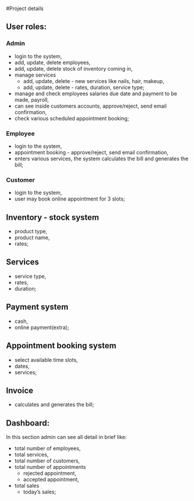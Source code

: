#Project details
## User roles:

### Admin 
- login to the system,
- add, update, delete employees,
- add, update, delete stock of inventory coming in,
- manage services
	- add, update, delete - new services like nails, hair, makeup,
	- add, update, delete - rates, duration, service type;
- manage and check employees salaries due date and payment to be made, payroll,
- can see inside customers accounts, approve/reject, send email confirmation,
- check various scheduled appointment booking;

### Employee
- login to the system,
- appointment booking - approve/reject, send email confirmation,
- enters various services, the system calculates the bill and generates the bill;

### Customer
- login to the system,
- user may book online appointment for 3 slots;

## Inventory - stock system
- product type,
- product name,
- rates;

## Services 
- service type,
- rates,
- duration;  

## Payment system
- cash,
- online payment(extra);

## Appointment booking system
- select available time slots, 
- dates,
- services;

## Invoice 
-  calculates and generates the bill;

## Dashboard:
In this section admin can see all detail in brief like:
 - total number of employees,
 - total services,
 - total number of customers, 
 - total number of appointments 
	- rejected appointment,
	- accepted appointment, 
 - total sales 
	- today’s sales;



